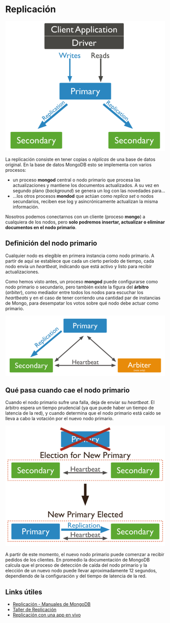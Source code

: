 # Replicación

![image](../../images/replicacionBase.svg)

La replicación consiste en tener copias o _réplicas_ de una base de datos original. En la base de datos MongoDB esto se implementa con varios procesos:

* un proceso **mongod** central o nodo primario que procesa las actualizaciones y mantiene los documentos actualizados. A su vez en segundo plano (_background_) se genera un log con las novedades para...
* ...los otros procesos **mondod** que actúan como _replica set_ o nodos secundarios, reciben ese log y asincrónicamente actualizan la misma información.

Nosotros podemos conectarnos con un cliente (proceso **mongo**) a cualquiera de los nodos, pero **solo podremos insertar, actualizar o eliminar documentos en el nodo primario**.

## Definición del nodo primario

Cualquier nodo es elegible en primera instancia como nodo primario. A partir de aquí se establece que cada un cierto período de tiempo, cada nodo envía un _heartbeat_, indicando que está activo y listo para recibir actualizaciones.

Como hemos visto antes, un proceso **mongod** puede configurarse como nodo primario o secundario, pero también existe la figura del **árbitro** (_arbiter_), como mediador entre todos los nodos para escuchar los _heartbeats_ y en el caso de tener corriendo una cantidad par de instancias de Mongo, para desempatar los votos sobre qué nodo debe actuar como primario.

![](../../images/replicacionConArbitro.svg)

## Qué pasa cuando cae el nodo primario

Cuando el nodo primario sufre una falla, deja de enviar su _heartbeat_. El árbitro espera un tiempo prudencial (ya que puede haber un tiempo de latencia de la red), y cuando determina que el nodo primario está caído se lleva a cabo la votación por el nuevo nodo primario.

![](../../images/replicacionCaidaPrimario.svg)

A partir de este momento, el nuevo nodo primario puede comenzar a recibir pedidos de los clientes. En promedio la documentación de MongoDB calcula que el proceso de detección de caída del nodo primario y la elección de un nuevo nodo puede llevar aproximadamente 12 segundos, dependiendo de la configuración y del tiempo de latencia de la red.

## Links útiles

* [Replicación - Manuales de MongoDB](https://docs.mongodb.com/manual/replication/)
* [Taller de Replicación](./particionamiento_class/replicacionTaller.md)
* [Replicación con una app en vivo](./particionamiento_class/replicacionApp.md)
